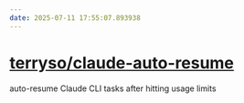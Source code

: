 ```yaml
---
date: 2025-07-11 17:55:07.893938
---
```


# [terryso/claude-auto-resume](https://github.com/terryso/claude-auto-resume)

auto-resume Claude CLI tasks after hitting usage limits